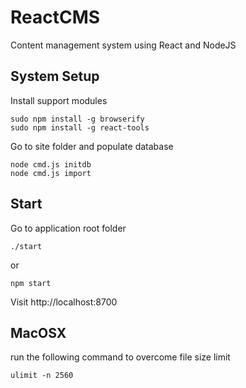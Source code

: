ReactCMS
========
Content management system using React and NodeJS

System Setup
------------

Install support modules
```
sudo npm install -g browserify
sudo npm install -g react-tools
```

Go to site folder and populate database

```
node cmd.js initdb
node cmd.js import
```

Start
-----

Go to application root folder

```
./start
```

or

```
npm start
```

Visit http://localhost:8700


MacOSX
------

run the following command to overcome file size limit
```
ulimit -n 2560
```
